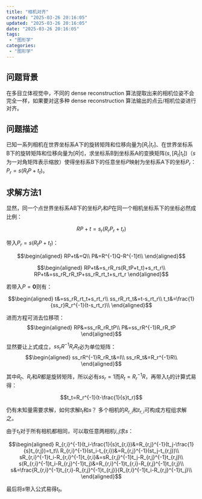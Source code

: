 ```yaml
---
title: "相机对齐"
created: "2025-03-26 20:16:05"
updated: "2025-03-26 20:16:05"
date: "2025-03-26 20:16:05"
tags: 
 - "图形学"
categories: 
 - "图形学"
---
```


## 问题背景

在多目立体视觉中，不同的 dense reconstruction 算法提取出来的相机位姿不会完全一样，如果要对这多种 dense reconstruction 算法输出的点云/相机位姿进行对齐。

## 问题描述

已知一系列相机在世界坐标系A下的旋转矩阵和位移向量为$[R_r|t_r]$、在世界坐标系B下的旋转矩阵和位移向量为$[R|t]$，求坐标系B到坐标系A的变换矩阵$(s,[R_t|t_t])$（$s$为一对角矩阵表示缩放）使得坐标系B下的任意坐标$P$映射为坐标系A下的坐标$P_r$：$P_r=s(R_tP+t_t)$。

## 求解方法1

显然，同一个点世界坐标系AB下的坐标$P_r$和$P$在同一个相机坐标系下的坐标必然成比例：

$$RP+t=s_r(R_rP_r+t_r)$$

带入$P_r=s(R_tP+t_t)$：

$$\begin{aligned}
RP+t&=Q\\
P&=R^{-1}Q-R^{-1}t\\
\end{aligned}$$

$$\begin{aligned}
RP+t&=s_rR_rs(R_tP+t_t)+s_rt_r\\
RP+t&=ss_rR_rR_tP+ss_rR_rt_t+s_rt_r
\end{aligned}$$

若带入$P=\bm 0$则有：

$$\begin{aligned}
t&=ss_rR_rt_t+s_rt_r\\
ss_rR_rt_t&=t-s_rt_r\\
t_t&=\frac{1}{ss_r}R_r^{-1}(t-s_rt_r)\\
\end{aligned}$$

进而方程可消去位移项：
$$\begin{aligned}
RP&=ss_rR_rR_tP\\
P&=ss_rR^{-1}R_rR_tP
\end{aligned}$$

显然要让上式成立，$ss_rR^{-1}R_rR_t$必为单位矩阵：
$$\begin{aligned}
ss_rR^{-1}R_rR_t&=I\\
ss_rR_t&=R_r^{-1}R\\
\end{aligned}$$

其中$R_t$、$R_r$和$R$都是旋转矩阵，所以必有$ss_r=1$而$R_t=R_r^{-1}R$，再带入$t_t$的计算式易得：

$$t_t=R_r^{-1}(t-\frac{1}{s}t_r)$$

仍有未知量需要求解，如何求解$t_t$和$s$？
多个相机的$R_{r,i}$和$t_{r,i}$可构成方程组求解之。

由于$t_t$对于所有相机都相同，可以取任意两相机$i,j$求$s$：

$$\begin{aligned}
R_{r,i}^{-1}(t_i-\frac{1}{s}t_{r,i})&=R_{r,j}^{-1}(t_j-\frac{1}{s}t_{r,j})=t_t\\
R_{r,i}^{-1}(st_i-t_{r,i})&=R_{r,j}^{-1}(st_j-t_{r,j})\\
sR_{r,i}^{-1}t_i-R_{r,i}^{-1}t_{r,i}&=sR_{r,j}^{-1}t_j-R_{r,j}^{-1}t_{r,j}\\
s(R_{r,i}^{-1}t_i-R_{r,j}^{-1}t_j)&=R_{r,i}^{-1}t_{r,i}-R_{r,j}^{-1}t_{r,j}\\
s&=\frac{R_{r,i}^{-1}t_{r,i}-R_{r,j}^{-1}t_{r,j}}{R_{r,i}^{-1}t_i-R_{r,j}^{-1}t_j}\\
\end{aligned}$$


最后将$s$带入公式易得$t_t$。

